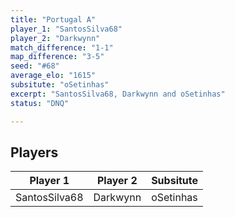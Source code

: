 ```yaml
---
title: "Portugal A"
player_1: "SantosSilva68"
player_2: "Darkwynn"
match_difference: "1-1"
map_difference: "3-5"
seed: "#68"
average_elo: "1615"
subsitute: "oSetinhas"
excerpt: "SantosSilva68, Darkwynn and oSetinhas"
status: "DNQ"

---
```

## Players

| Player 1 | Player 2 | Subsitute |
| -- | -- | -- |
| SantosSilva68 | Darkwynn | oSetinhas |
